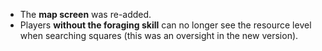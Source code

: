 * The **map screen** was re-added.
* Players **without the foraging skill** can no longer see the resource level when searching squares (this was an oversight in the new version).
